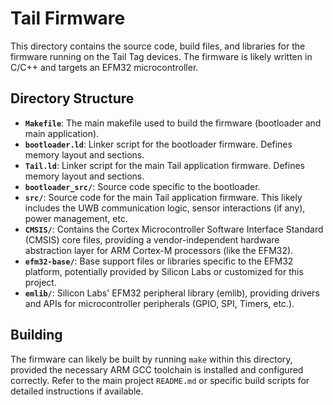 # Tail Firmware

This directory contains the source code, build files, and libraries for the firmware running on the Tail Tag devices. The firmware is likely written in C/C++ and targets an EFM32 microcontroller.

## Directory Structure

*   **`Makefile`**: The main makefile used to build the firmware (bootloader and main application).
*   **`bootloader.ld`**: Linker script for the bootloader firmware. Defines memory layout and sections.
*   **`Tail.ld`**: Linker script for the main Tail application firmware. Defines memory layout and sections.
*   **`bootloader_src/`**: Source code specific to the bootloader.
*   **`src/`**: Source code for the main Tail application firmware. This likely includes the UWB communication logic, sensor interactions (if any), power management, etc.
*   **`CMSIS/`**: Contains the Cortex Microcontroller Software Interface Standard (CMSIS) core files, providing a vendor-independent hardware abstraction layer for ARM Cortex-M processors (like the EFM32).
*   **`efm32-base/`**: Base support files or libraries specific to the EFM32 platform, potentially provided by Silicon Labs or customized for this project.
*   **`emlib/`**: Silicon Labs' EFM32 peripheral library (emlib), providing drivers and APIs for microcontroller peripherals (GPIO, SPI, Timers, etc.).

## Building

The firmware can likely be built by running `make` within this directory, provided the necessary ARM GCC toolchain is installed and configured correctly. Refer to the main project `README.md` or specific build scripts for detailed instructions if available.
